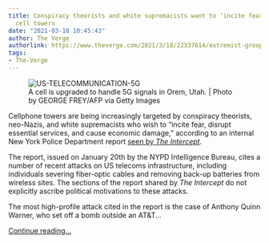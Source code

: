 ```yaml
---
title: Conspiracy theorists and white supremacists want to ‘incite fear’ by targeting
  cell towers
date: "2021-03-18 10:45:43"
author: The Verge
authorlink: https://www.theverge.com/2021/3/18/22337614/extremist-groups-targeting-cell-towers-far-right-white-nationalist-conspiracy-theories
tags:
- The-Verge
---
```

<figure>
      <img alt="US-TELECOMMUNICATION-5G" src="https://cdn.vox-cdn.com/thumbor/M8FQvsIpSqSEX_9GGtUt6daGt3U=/96x0:3897x2534/1310x873/cdn.vox-cdn.com/uploads/chorus_image/image/68986019/1187777043.0.jpg" />
        <figcaption>A cell is upgraded to handle 5G signals in Orem, Utah.  | Photo by GEORGE FREY/AFP via Getty Images</figcaption>
    </figure>

  <p id="0KY9Kd">Cellphone towers are being increasingly targeted by conspiracy theorists, neo-Nazis, and white supremacists who wish to “incite fear, disrupt essential services, and cause economic damage,” according to an internal New York Police Department report <a href="https://theintercept.com/2021/03/17/5g-white-supremacists-conspiracy-theorists-critical-infrastructure/">seen by <em>The Intercept</em></a>. </p>
<p id="4QS9PK">The report, issued on January 20th by the NYPD Intelligence Bureau, cites a number of recent attacks on US telecoms infrastructure, including individuals severing fiber-optic cables and removing back-up batteries from wireless sites. The sections of the report shared by <em>The Intercept</em> do not explicitly ascribe political motivations to these attacks.</p>
<p id="N12PmW">The most high-profile attack cited in the report is the case of Anthony Quinn Warner, who set off a bomb outside an AT&amp;T...</p>
  <p>
    <a href="https://www.theverge.com/2021/3/18/22337614/extremist-groups-targeting-cell-towers-far-right-white-nationalist-conspiracy-theories">Continue reading&hellip;</a>
  </p>